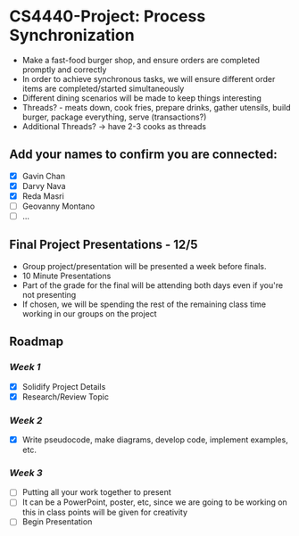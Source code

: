 # CS4440-Project: Process Synchronization
  + Make a fast-food burger shop, and ensure orders are completed promptly and correctly
  + In order to achieve synchronous tasks, we will ensure different order items are completed/started simultaneously
  + Different dining scenarios will be made to keep things interesting
  + Threads? - meats down, cook fries, prepare drinks, gather utensils, build burger, package everything, serve (transactions?)
  + Additional Threads? -> have 2-3 cooks as threads
  
## Add your names to confirm you are connected:
  - [x] Gavin Chan
  - [x] Darvy Nava
  - [x] Reda Masri
  - [ ] Geovanny Montano
  - [ ] ...

## Final Project Presentations - 12/5
  + Group project/presentation will be presented a week before finals. 
  + 10 Minute Presentations 
  + Part of the grade for the final will be attending both days even if you're not presenting
  + If chosen, we will be spending the rest of the remaining class time working in our groups on the project

## Roadmap
  ### *Week 1*
  - [x] Solidify Project Details  
  - [x] Research/Review Topic
  ### *Week 2*
  - [x] Write pseudocode, make diagrams, develop code, implement examples, etc.
  ### *Week 3*
  - [ ] Putting all your work together to present
  - [ ] It can be a PowerPoint, poster, etc, since we are going to be working on this in class points will be given for creativity
  - [ ] Begin Presentation
